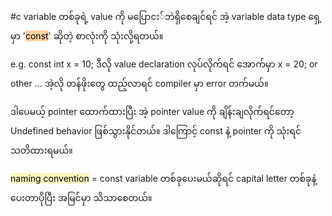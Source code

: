 #c
variable တစ်ခုရဲ့ value ကို မပြောငး်ဘဲရှိစေချင်ရင် 
အဲ့ variable data type ရှေ့မှာ '<mark style="background: #FFB86CA6;">const</mark>' ဆိုတဲ့ စာလုံးကို သုံးလို့ရတယ်။ 

e.g. const int x = 10;
ဒီလို value declaration လုပ်လိုက်ရင် အောက်မှာ
x = 20; or other ...
အဲ့လို တန်ဖိုးတွေ ထည့်လာရင် compiler မှာ error တက်မယ်။

ဒါပေမယ့် pointer ထောက်ထားပြီး အဲ့ pointer value ကို ချိန်းချလိုက်ရင်တော့ Undefined behavior ဖြစ်သွားနိုင်တယ်။ ဒါကြောင့် const နဲ့ pointer ကို သုံးရင် သတိထားရမယ်။

<mark style="background: #FFF3A3A6;">naming convention</mark> = const variable တစ်ခုပေးမယ်ဆိုရင် capital letter တစ်ခုနဲ့ ပေးတာပိုပြီး အမြင်မှာ သိသာစေတယ်။ 